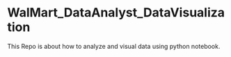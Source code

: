 # WalMart_DataAnalyst_DataVisualization
This Repo is about how to analyze and visual data using python notebook.
